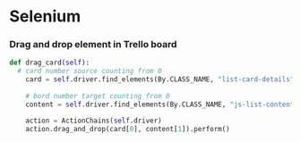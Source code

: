 # Selenium


### Drag and drop element in Trello board

```python
def drag_card(self):
  # card number source counting from 0
	card = self.driver.find_elements(By.CLASS_NAME, "list-card-details") 
		
	# bord number target counting from 0
	content = self.driver.find_elements(By.CLASS_NAME, "js-list-content") 

	action = ActionChains(self.driver)
	action.drag_and_drop(card[0], content[1]).perform()
```
